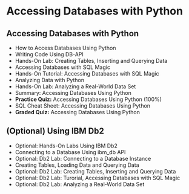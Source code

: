 # Accessing Databases with Python
## Accessing Databases with Python
- How to Access Databases Using Python
- Writing Code Using DB-API
- Hands-On Lab: Creating Tables, Inserting and Querying Data
- Accessing Databases with SQL Magic
- Hands-On Tutorial: Accessing Databases with SQL Magic
- Analyzing Data with Python
- Hands-On Lab: Analyzing a Real-World Data Set
- Summary: Accessing Databases Using Python
- **Practice Quiz:** Accessing Databases Using Python (100%)
- SQL Cheat Sheet: Accessing Databases Using Python
- **Graded Quiz:** Accessing Databases Using Python
## (Optional) Using IBM Db2 
- Optional: Hands-On Labs Using IBM Db2
- Connecting to a Database Using ibm_db API
- Optional: Db2 Lab: Connecting to a Database Instance
- Creating Tables, Loading Data and Querying Data
- Optional: Db2 Lab: Creating Tables, Inserting and Querying Data
- Optional: Db2 Lab: Turorial, Accessing Databases with SQL Magic
- Optional: Db2 Lab: Analyzing a Real-World Data Set
